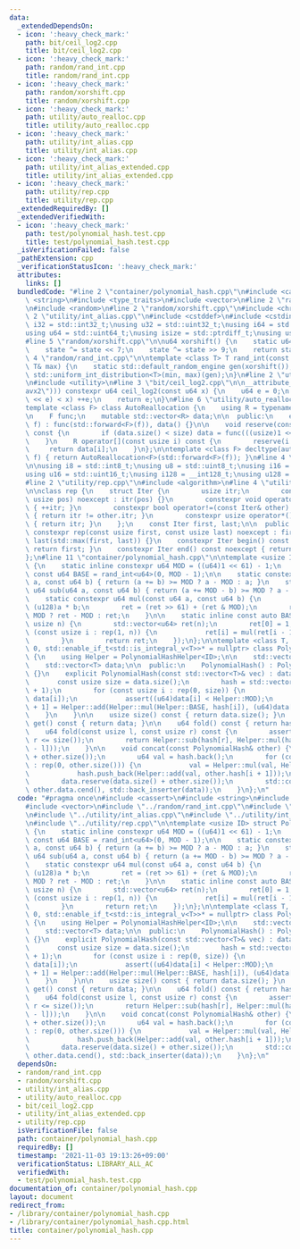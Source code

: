 ```yaml
---
data:
  _extendedDependsOn:
  - icon: ':heavy_check_mark:'
    path: bit/ceil_log2.cpp
    title: bit/ceil_log2.cpp
  - icon: ':heavy_check_mark:'
    path: random/rand_int.cpp
    title: random/rand_int.cpp
  - icon: ':heavy_check_mark:'
    path: random/xorshift.cpp
    title: random/xorshift.cpp
  - icon: ':heavy_check_mark:'
    path: utility/auto_realloc.cpp
    title: utility/auto_realloc.cpp
  - icon: ':heavy_check_mark:'
    path: utility/int_alias.cpp
    title: utility/int_alias.cpp
  - icon: ':heavy_check_mark:'
    path: utility/int_alias_extended.cpp
    title: utility/int_alias_extended.cpp
  - icon: ':heavy_check_mark:'
    path: utility/rep.cpp
    title: utility/rep.cpp
  _extendedRequiredBy: []
  _extendedVerifiedWith:
  - icon: ':heavy_check_mark:'
    path: test/polynomial_hash.test.cpp
    title: test/polynomial_hash.test.cpp
  _isVerificationFailed: false
  _pathExtension: cpp
  _verificationStatusIcon: ':heavy_check_mark:'
  attributes:
    links: []
  bundledCode: "#line 2 \"container/polynomial_hash.cpp\"\n#include <cassert>\n#include\
    \ <string>\n#include <type_traits>\n#include <vector>\n#line 2 \"random/rand_int.cpp\"\
    \n#include <random>\n#line 2 \"random/xorshift.cpp\"\n#include <chrono>\n#line\
    \ 2 \"utility/int_alias.cpp\"\n#include <cstddef>\n#include <cstdint>\n\nusing\
    \ i32 = std::int32_t;\nusing u32 = std::uint32_t;\nusing i64 = std::int64_t;\n\
    using u64 = std::uint64_t;\nusing isize = std::ptrdiff_t;\nusing usize = std::size_t;\n\
    #line 5 \"random/xorshift.cpp\"\n\nu64 xorshift() {\n    static u64 state = std::chrono::system_clock::now().time_since_epoch().count();\n\
    \    state ^= state << 7;\n    state ^= state >> 9;\n    return state;\n}\n#line\
    \ 4 \"random/rand_int.cpp\"\n\ntemplate <class T> T rand_int(const T& min, const\
    \ T& max) {\n    static std::default_random_engine gen(xorshift());\n    return\
    \ std::uniform_int_distribution<T>(min, max)(gen);\n}\n#line 2 \"utility/auto_realloc.cpp\"\
    \n#include <utility>\n#line 3 \"bit/ceil_log2.cpp\"\n\n__attribute__((target(\"\
    avx2\"))) constexpr u64 ceil_log2(const u64 x) {\n    u64 e = 0;\n    while (((u64)1\
    \ << e) < x) ++e;\n    return e;\n}\n#line 6 \"utility/auto_realloc.cpp\"\n\n\
    template <class F> class AutoReallocation {\n    using R = typename decltype(std::declval<F>()((usize)0))::value_type;\n\
    \n    F func;\n    mutable std::vector<R> data;\n\n  public:\n    explicit AutoReallocation(F&&\
    \ f) : func(std::forward<F>(f)), data() {}\n\n    void reserve(const usize size)\
    \ const {\n        if (data.size() < size) data = func(((usize)1 << ceil_log2(size)));\n\
    \    }\n    R operator[](const usize i) const {\n        reserve(i + 1);\n   \
    \     return data[i];\n    }\n};\n\ntemplate <class F> decltype(auto) auto_realloc(F&&\
    \ f) { return AutoReallocation<F>(std::forward<F>(f)); }\n#line 4 \"utility/int_alias_extended.cpp\"\
    \n\nusing i8 = std::int8_t;\nusing u8 = std::uint8_t;\nusing i16 = std::int16_t;\n\
    using u16 = std::uint16_t;\nusing i128 = __int128_t;\nusing u128 = __uint128_t;\n\
    #line 2 \"utility/rep.cpp\"\n#include <algorithm>\n#line 4 \"utility/rep.cpp\"\
    \n\nclass rep {\n    struct Iter {\n        usize itr;\n        constexpr Iter(const\
    \ usize pos) noexcept : itr(pos) {}\n        constexpr void operator++() noexcept\
    \ { ++itr; }\n        constexpr bool operator!=(const Iter& other) const noexcept\
    \ { return itr != other.itr; }\n        constexpr usize operator*() const noexcept\
    \ { return itr; }\n    };\n    const Iter first, last;\n\n  public:\n    explicit\
    \ constexpr rep(const usize first, const usize last) noexcept : first(first),\
    \ last(std::max(first, last)) {}\n    constexpr Iter begin() const noexcept {\
    \ return first; }\n    constexpr Iter end() const noexcept { return last; }\n\
    };\n#line 11 \"container/polynomial_hash.cpp\"\n\ntemplate <usize ID> struct PolynomialHashHelper\
    \ {\n    static inline constexpr u64 MOD = ((u64)1 << 61) - 1;\n    static inline\
    \ const u64 BASE = rand_int<u64>(0, MOD - 1);\n\n    static constexpr u64 add(u64\
    \ a, const u64 b) { return (a += b) >= MOD ? a - MOD : a; }\n    static constexpr\
    \ u64 sub(u64 a, const u64 b) { return (a += MOD - b) >= MOD ? a - MOD : a; }\n\
    \    static constexpr u64 mul(const u64 a, const u64 b) {\n        u128 ret =\
    \ (u128)a * b;\n        ret = (ret >> 61) + (ret & MOD);\n        return ret >=\
    \ MOD ? ret - MOD : ret;\n    }\n\n    static inline const auto BASE_POW = auto_realloc([](const\
    \ usize n) {\n        std::vector<u64> ret(n);\n        ret[0] = 1;\n        for\
    \ (const usize i : rep(1, n)) {\n            ret[i] = mul(ret[i - 1], BASE);\n\
    \        }\n        return ret;\n    });\n};\n\ntemplate <class T, usize ID =\
    \ 0, std::enable_if_t<std::is_integral_v<T>>* = nullptr> class PolynomialHash\
    \ {\n    using Helper = PolynomialHashHelper<ID>;\n\n    std::vector<u64> hash;\n\
    \    std::vector<T> data;\n\n  public:\n    PolynomialHash() : PolynomialHash(std::vector<T>())\
    \ {}\n    explicit PolynomialHash(const std::vector<T>& vec) : data(vec) {\n \
    \       const usize size = data.size();\n        hash = std::vector<u64>(size\
    \ + 1);\n        for (const usize i : rep(0, size)) {\n            assert(0 <=\
    \ data[i]);\n            assert((u64)data[i] < Helper::MOD);\n            hash[i\
    \ + 1] = Helper::add(Helper::mul(Helper::BASE, hash[i]), (u64)data[i]);\n    \
    \    }\n    }\n\n    usize size() const { return data.size(); }\n    const std::vector<T>&\
    \ get() const { return data; }\n\n    u64 fold() const { return hash.back(); }\n\
    \    u64 fold(const usize l, const usize r) const {\n        assert(l <= r and\
    \ r <= size());\n        return Helper::sub(hash[r], Helper::mul(hash[l], Helper::BASE_POW[r\
    \ - l]));\n    }\n\n    void concat(const PolynomialHash& other) {\n        hash.reserve(hash.size()\
    \ + other.size());\n        u64 val = hash.back();\n        for (const usize i\
    \ : rep(0, other.size())) {\n            val = Helper::mul(val, Helper::BASE);\n\
    \            hash.push_back(Helper::add(val, other.hash[i + 1]));\n        }\n\
    \        data.reserve(data.size() + other.size());\n        std::copy(other.data.cbegin(),\
    \ other.data.cend(), std::back_inserter(data));\n    }\n};\n"
  code: "#pragma once\n#include <cassert>\n#include <string>\n#include <type_traits>\n\
    #include <vector>\n#include \"../random/rand_int.cpp\"\n#include \"../utility/auto_realloc.cpp\"\
    \n#include \"../utility/int_alias.cpp\"\n#include \"../utility/int_alias_extended.cpp\"\
    \n#include \"../utility/rep.cpp\"\n\ntemplate <usize ID> struct PolynomialHashHelper\
    \ {\n    static inline constexpr u64 MOD = ((u64)1 << 61) - 1;\n    static inline\
    \ const u64 BASE = rand_int<u64>(0, MOD - 1);\n\n    static constexpr u64 add(u64\
    \ a, const u64 b) { return (a += b) >= MOD ? a - MOD : a; }\n    static constexpr\
    \ u64 sub(u64 a, const u64 b) { return (a += MOD - b) >= MOD ? a - MOD : a; }\n\
    \    static constexpr u64 mul(const u64 a, const u64 b) {\n        u128 ret =\
    \ (u128)a * b;\n        ret = (ret >> 61) + (ret & MOD);\n        return ret >=\
    \ MOD ? ret - MOD : ret;\n    }\n\n    static inline const auto BASE_POW = auto_realloc([](const\
    \ usize n) {\n        std::vector<u64> ret(n);\n        ret[0] = 1;\n        for\
    \ (const usize i : rep(1, n)) {\n            ret[i] = mul(ret[i - 1], BASE);\n\
    \        }\n        return ret;\n    });\n};\n\ntemplate <class T, usize ID =\
    \ 0, std::enable_if_t<std::is_integral_v<T>>* = nullptr> class PolynomialHash\
    \ {\n    using Helper = PolynomialHashHelper<ID>;\n\n    std::vector<u64> hash;\n\
    \    std::vector<T> data;\n\n  public:\n    PolynomialHash() : PolynomialHash(std::vector<T>())\
    \ {}\n    explicit PolynomialHash(const std::vector<T>& vec) : data(vec) {\n \
    \       const usize size = data.size();\n        hash = std::vector<u64>(size\
    \ + 1);\n        for (const usize i : rep(0, size)) {\n            assert(0 <=\
    \ data[i]);\n            assert((u64)data[i] < Helper::MOD);\n            hash[i\
    \ + 1] = Helper::add(Helper::mul(Helper::BASE, hash[i]), (u64)data[i]);\n    \
    \    }\n    }\n\n    usize size() const { return data.size(); }\n    const std::vector<T>&\
    \ get() const { return data; }\n\n    u64 fold() const { return hash.back(); }\n\
    \    u64 fold(const usize l, const usize r) const {\n        assert(l <= r and\
    \ r <= size());\n        return Helper::sub(hash[r], Helper::mul(hash[l], Helper::BASE_POW[r\
    \ - l]));\n    }\n\n    void concat(const PolynomialHash& other) {\n        hash.reserve(hash.size()\
    \ + other.size());\n        u64 val = hash.back();\n        for (const usize i\
    \ : rep(0, other.size())) {\n            val = Helper::mul(val, Helper::BASE);\n\
    \            hash.push_back(Helper::add(val, other.hash[i + 1]));\n        }\n\
    \        data.reserve(data.size() + other.size());\n        std::copy(other.data.cbegin(),\
    \ other.data.cend(), std::back_inserter(data));\n    }\n};\n"
  dependsOn:
  - random/rand_int.cpp
  - random/xorshift.cpp
  - utility/int_alias.cpp
  - utility/auto_realloc.cpp
  - bit/ceil_log2.cpp
  - utility/int_alias_extended.cpp
  - utility/rep.cpp
  isVerificationFile: false
  path: container/polynomial_hash.cpp
  requiredBy: []
  timestamp: '2021-11-03 19:13:26+09:00'
  verificationStatus: LIBRARY_ALL_AC
  verifiedWith:
  - test/polynomial_hash.test.cpp
documentation_of: container/polynomial_hash.cpp
layout: document
redirect_from:
- /library/container/polynomial_hash.cpp
- /library/container/polynomial_hash.cpp.html
title: container/polynomial_hash.cpp
---
```


